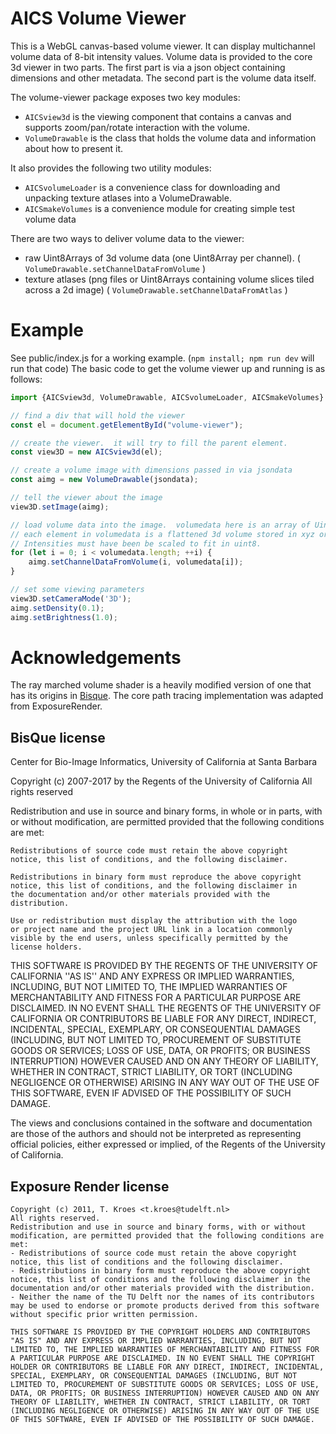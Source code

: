 # AICS Volume Viewer

This is a WebGL canvas-based volume viewer. It can display multichannel volume data of 8-bit intensity values.
Volume data is provided to the core 3d viewer in two parts.  The first part is via a json object containing dimensions and other metadata.  The second part is the volume data itself.

The volume-viewer package exposes two key modules:
* ```AICSview3d``` is the viewing component that contains a canvas and supports zoom/pan/rotate interaction with the volume.
* ```VolumeDrawable``` is the class that holds the volume data and information about how to present it.

It also provides the following two utility modules:
* ```AICSvolumeLoader``` is a convenience class for downloading and unpacking texture atlases into a VolumeDrawable.
* ```AICSmakeVolumes``` is a convenience module for creating simple test volume data

There are two ways to deliver volume data to the viewer:
* raw Uint8Arrays of 3d volume data (one Uint8Array per channel). ( ```VolumeDrawable.setChannelDataFromVolume``` )
* texture atlases (png files or Uint8Arrays containing volume slices tiled across a 2d image) ( ```VolumeDrawable.setChannelDataFromAtlas``` )


# Example

See public/index.js for a working example.  (```npm install; npm run dev``` will run that code) The basic code to get the volume viewer up and running is as follows:
```javascript
import {AICSview3d, VolumeDrawable, AICSvolumeLoader, AICSmakeVolumes} from 'volume-viewer';

// find a div that will hold the viewer
const el = document.getElementById("volume-viewer");

// create the viewer.  it will try to fill the parent element.
const view3D = new AICSview3d(el);

// create a volume image with dimensions passed in via jsondata
const aimg = new VolumeDrawable(jsondata);

// tell the viewer about the image
view3D.setImage(aimg);

// load volume data into the image.  volumedata here is an array of Uint8Arrays.  
// each element in volumedata is a flattened 3d volume stored in xyz order in a Uint8Array.
// Intensities must have been be scaled to fit in uint8.
for (let i = 0; i < volumedata.length; ++i) {
    aimg.setChannelDataFromVolume(i, volumedata[i]);
}

// set some viewing parameters
view3D.setCameraMode('3D');
aimg.setDensity(0.1);
aimg.setBrightness(1.0);
```

# Acknowledgements

The ray marched volume shader is a heavily modified version of one that has its origins in [Bisque](http://bioimage.ucsb.edu/bisque).
The core path tracing implementation was adapted from ExposureRender.

## BisQue license

Center for Bio-Image Informatics, University of California at Santa Barbara

Copyright (c) 2007-2017 by the Regents of the University of California
All rights reserved

Redistribution and use in source and binary forms, in whole or in parts, with or without
modification, are permitted provided that the following conditions are met:

    Redistributions of source code must retain the above copyright
    notice, this list of conditions, and the following disclaimer.

    Redistributions in binary form must reproduce the above copyright
    notice, this list of conditions, and the following disclaimer in
    the documentation and/or other materials provided with the
    distribution.

    Use or redistribution must display the attribution with the logo
    or project name and the project URL link in a location commonly
    visible by the end users, unless specifically permitted by the
    license holders.

THIS SOFTWARE IS PROVIDED BY THE REGENTS OF THE UNIVERSITY OF CALIFORNIA ''AS IS'' AND ANY
EXPRESS OR IMPLIED WARRANTIES, INCLUDING, BUT NOT LIMITED TO, THE
IMPLIED WARRANTIES OF MERCHANTABILITY AND FITNESS FOR A PARTICULAR
PURPOSE ARE DISCLAIMED. IN NO EVENT SHALL THE REGENTS OF THE UNIVERSITY OF CALIFORNIA OR
CONTRIBUTORS BE LIABLE FOR ANY DIRECT, INDIRECT, INCIDENTAL, SPECIAL,
EXEMPLARY, OR CONSEQUENTIAL DAMAGES (INCLUDING, BUT NOT LIMITED TO,
PROCUREMENT OF SUBSTITUTE GOODS OR SERVICES; LOSS OF USE, DATA, OR
PROFITS; OR BUSINESS INTERRUPTION) HOWEVER CAUSED AND ON ANY THEORY OF
LIABILITY, WHETHER IN CONTRACT, STRICT LIABILITY, OR TORT (INCLUDING
NEGLIGENCE OR OTHERWISE) ARISING IN ANY WAY OUT OF THE USE OF THIS
SOFTWARE, EVEN IF ADVISED OF THE POSSIBILITY OF SUCH DAMAGE.

The views and conclusions contained in the software and documentation
are those of the authors and should not be interpreted as representing
official policies, either expressed or implied, of the Regents of the University of California.

## Exposure Render license

	Copyright (c) 2011, T. Kroes <t.kroes@tudelft.nl>
	All rights reserved.
	Redistribution and use in source and binary forms, with or without modification, are permitted provided that the following conditions are met:
	- Redistributions of source code must retain the above copyright notice, this list of conditions and the following disclaimer.
	- Redistributions in binary form must reproduce the above copyright notice, this list of conditions and the following disclaimer in the documentation and/or other materials provided with the distribution.
	- Neither the name of the TU Delft nor the names of its contributors may be used to endorse or promote products derived from this software without specific prior written permission.
	
	THIS SOFTWARE IS PROVIDED BY THE COPYRIGHT HOLDERS AND CONTRIBUTORS "AS IS" AND ANY EXPRESS OR IMPLIED WARRANTIES, INCLUDING, BUT NOT LIMITED TO, THE IMPLIED WARRANTIES OF MERCHANTABILITY AND FITNESS FOR A PARTICULAR PURPOSE ARE DISCLAIMED. IN NO EVENT SHALL THE COPYRIGHT HOLDER OR CONTRIBUTORS BE LIABLE FOR ANY DIRECT, INDIRECT, INCIDENTAL, SPECIAL, EXEMPLARY, OR CONSEQUENTIAL DAMAGES (INCLUDING, BUT NOT LIMITED TO, PROCUREMENT OF SUBSTITUTE GOODS OR SERVICES; LOSS OF USE, DATA, OR PROFITS; OR BUSINESS INTERRUPTION) HOWEVER CAUSED AND ON ANY THEORY OF LIABILITY, WHETHER IN CONTRACT, STRICT LIABILITY, OR TORT (INCLUDING NEGLIGENCE OR OTHERWISE) ARISING IN ANY WAY OUT OF THE USE OF THIS SOFTWARE, EVEN IF ADVISED OF THE POSSIBILITY OF SUCH DAMAGE.


